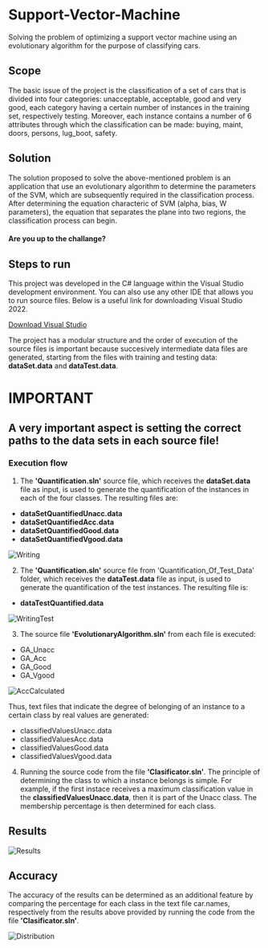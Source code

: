 # Support-Vector-Machine
Solving the problem of optimizing a support vector machine using an evolutionary algorithm for the purpose of classifying cars.

## Scope
The basic issue of the project is the classification of a set of cars that is divided into four categories: unacceptable, acceptable, good and very good, each category having a certain number of instances in the training set, respectively testing. Moreover, each instance contains a number of 6 attributes through which the classification can be made: buying, maint, doors, persons, lug_boot, safety.

## Solution
The solution proposed to solve the above-mentioned problem is an application that use an evolutionary algorithm to determine the parameters of the SVM, which are subsequently required in the classification process. After determining the equation characteric of SVM (alpha, bias, W parameters), the equation that separates the plane into two regions, the classification process can begin.

#### Are you up to the challange?

## Steps to run
This project was developed in the C# language within the Visual Studio development environment. You can also use any other IDE that allows you to run source files.
Below is a useful link for downloading Visual Studio 2022.

[Download Visual Studio](https://visualstudio.microsoft.com/downloads/)

The project has a modular structure and the order of execution of the source files is important because succesively intermediate data files are generated, starting from the files with training and testing data: **dataSet.data** and **dataTest.data**.

# IMPORTANT 
## A very important aspect is setting the correct paths to the data sets in each source file!

### Execution flow

1. The **'Quantification.sln'** source file, which receives the **dataSet.data** file as input, is used to generate the quantification of the instances in each of the four classes. The resulting files are:
- **dataSetQuantifiedUnacc.data**
- **dataSetQuantifiedAcc.data**
- **dataSetQuantifiedGood.data**
- **dataSetQuantifiedVgood.data**

![Writing](https://user-images.githubusercontent.com/67193200/170867923-6d3afb39-0e29-4b88-8dba-af5e222385fe.JPG)


2. The **'Quantification.sln'** source file from 'Quantification_Of_Test_Data' folder, which receives the **dataTest.data** file as input, is used to generate the quantification of the test instances. The resulting file is:
- **dataTestQuantified.data**

![WritingTest](https://user-images.githubusercontent.com/67193200/170869795-475dd823-9b80-4926-ac55-c3338b6fba47.JPG)


3. The source file **'EvolutionaryAlgorithm.sln'** from each file is executed: 
- GA_Unacc
- GA_Acc
- GA_Good
- GA_Vgood

![AccCalculated](https://user-images.githubusercontent.com/67193200/170870397-be0f218a-e137-4082-9886-0945620fee4e.JPG)

Thus, text files that indicate the degree of belonging of an instance to a certain class by real values are generated:
- classifiedValuesUnacc.data
- classifiedValuesAcc.data
- classifiedValuesGood.data
- classifiedValuesVgood.data

4. Running the source code from the file **'Clasificator.sln'**. The principle of determining the class to which a instance belongs is simple. For example, if the first instace receives a maximum classification value in the **classifiedValuesUnacc.data**, then it is part of the Unacc class. The membership percentage is then determined for each class.

## Results
![Results](https://user-images.githubusercontent.com/67193200/170873051-b68a028e-9162-49e1-b97c-d865b9bbd3c5.JPG)

## Accuracy
The accuracy of the results can be determined as an additional feature by comparing the percentage for each class in the text file car.names, respectively from the results above provided by running the code from the file **'Clasificator.sln'**.

![Distribution](https://user-images.githubusercontent.com/67193200/170873702-79b3b5c2-a3a5-40f7-8b39-578d9b2d81c1.JPG)
